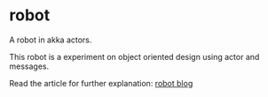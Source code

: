 # robot

A robot in akka actors. 

This robot is a experiment on object oriented design using actor and messages. 

Read the article for further explanation: [robot blog](http://programmeren.org/robot.html")
